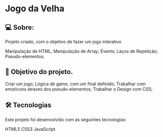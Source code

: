 # Jogo da Velha

## 💻 Sobre:
Projeto criado, com o objetivo de fazer um jogo interativo

Manipulação de HTML;
Manipulação de Array;
Events;
Laços de Repetição;
Pseudo-elementos.

## 🚀 Objetivo do projeto.

Criar um jogo;
Lógica de game, com um final definido;
Trabalhar com emoticons atraves dos  pseudo-elementos;
Trabalhar o Design com CSS;

## 🛠 Tecnologias
Este projeto foi desenvolvido com as seguintes tecnologias:

HTML5
CSS3
JavaScript
